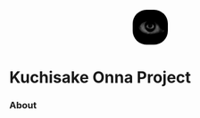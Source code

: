 <p align="center"><img width=12.5% style="border-radius: 25px" src="https://github.com/AhmadRazaJamal/Kuchisake_Onna/blob/master/GProject_264/LoginCreeper.gif"></p>

# Kuchisake Onna Project

### About
